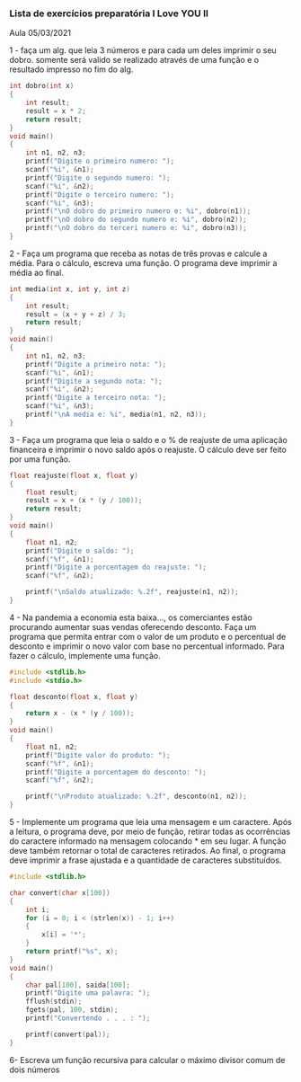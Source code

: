 ### Lista de exercícios preparatória I Love YOU  II

  Aula 05/03/2021

1 - faça um alg. que leia 3 números e para cada um deles imprimir o seu dobro. somente será valido se realizado através de uma função e o resultado impresso no fim do alg.

```c
int dobro(int x)
{
    int result;
    result = x * 2;
    return result;
}
void main()
{
    int n1, n2, n3;
    printf("Digite o primeiro numero: ");
    scanf("%i", &n1);
    printf("Digite o segundo numero: ");
    scanf("%i", &n2);
    printf("Digite o terceiro numero: ");
    scanf("%i", &n3);
    printf("\nO dobro do primeiro numero e: %i", dobro(n1));
    printf("\nO dobro do segundo numero e: %i", dobro(n2));
    printf("\nO dobro do terceri numero e: %i", dobro(n3));
}
```

2 - Faça um programa que receba as notas de três provas e calcule a média. Para o cálculo, escreva uma função. O programa deve imprimir a média ao final.

```c
int media(int x, int y, int z)
{
    int result;
    result = (x + y + z) / 3;
    return result;
}
void main()
{
    int n1, n2, n3;
    printf("Digite a primeiro nota: ");
    scanf("%i", &n1);
    printf("Digite a segundo nota: ");
    scanf("%i", &n2);
    printf("Digite a terceiro nota: ");
    scanf("%i", &n3);
    printf("\nA media e: %i", media(n1, n2, n3));
}
```

3 - Faça um programa que leia o saldo e o % de reajuste de uma aplicação financeira e imprimir o novo saldo após o reajuste. O cálculo deve ser feito por uma função.

```c
float reajuste(float x, float y)
{
    float result;
    result = x + (x * (y / 100));
    return result;
}
void main()
{
    float n1, n2;
    printf("Digite o saldo: ");
    scanf("%f", &n1);
    printf("Digite a porcentagem do reajuste: ");
    scanf("%f", &n2);

    printf("\nSaldo atualizado: %.2f", reajuste(n1, n2));
}
```

4 - Na pandemia a economia esta baixa..., os comerciantes estão procurando aumentar suas vendas oferecendo desconto. Faça um programa que permita entrar com o valor de um produto e o percentual de desconto e imprimir o novo valor com base no percentual informado. Para fazer o cálculo, implemente uma função.   

```c
#include <stdlib.h>
#include <stdio.h>

float desconto(float x, float y)
{
    return x - (x * (y / 100));
}
void main()
{
    float n1, n2;
    printf("Digite valor do produto: ");
    scanf("%f", &n1);
    printf("Digite a porcentagem do desconto: ");
    scanf("%f", &n2);

    printf("\nProduto atualizado: %.2f", desconto(n1, n2));
}
```

5 - Implemente um programa que leia uma mensagem e um caractere. Após a leitura, o programa deve, por meio de função, retirar todas as ocorrências do caractere informado na mensagem colocando * em seu lugar. A função deve também retornar o total de caracteres retirados. Ao final, o programa deve imprimir a frase ajustada e a quantidade de caracteres substituídos.

```c
#include <stdlib.h>

char convert(char x[100])
{
    int i;
    for (i = 0; i < (strlen(x)) - 1; i++)
    {
        x[i] = '*';
    }
    return printf("%s", x);
}
void main()
{
    char pal[100], saida[100];
    printf("Digite uma palavra: ");
    fflush(stdin);
    fgets(pal, 100, stdin);
    printf("Convertendo . . . : ");

    printf(convert(pal));
}
```

6- Escreva um função recursiva para calcular o máximo divisor comum de dois números

```c

```
